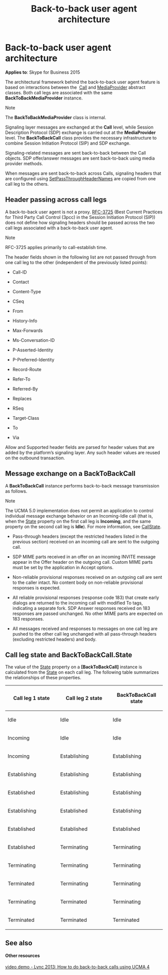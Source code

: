 ﻿---
title: Back-to-back user agent architecture
TOCTitle: Back-to-back user agent architecture
ms:assetid: 433baf9b-d4c3-441d-a5fb-9f4010cc0f21
ms:mtpsurl: https://msdn.microsoft.com/en-us/library/Dn465993(v=office.16)
ms:contentKeyID: 65239936
ms.date: 07/27/2015
mtps_version: v=office.16
---

# Back-to-back user agent architecture


**Applies to**: Skype for Business 2015



The architectural framework behind the back-to-back user agent feature is based on interactions between the  [Call](https://msdn.microsoft.com/en-us/library/hh384235\(v=office.16\)) and [MediaProvider](https://msdn.microsoft.com/en-us/library/hh383767\(v=office.16\)) abstract classes. Both call legs are associated with the same **BackToBackMediaProvider** instance.


> [!NOTE]
> <P>The <STRONG>BackToBackMediaProvider</STRONG> class is internal.</P>



Signaling layer messages are exchanged at the **Call** level, while Session Description Protocol (SDP) exchange is carried out at the **MediaProvider** level. The **BackToBackCall** class provides the necessary infrastructure to combine Session Initiation Protocol (SIP) and SDP exchange.

Signaling-related messages are sent back-to-back between the Call objects. SDP offer/answer messages are sent back-to-back using media provider methods.

When messages are sent back-to-back across Calls, signaling headers that are configured using [SetPassThroughHeaderNames](https://msdn.microsoft.com/en-us/library/hh384137\(v=office.16\)) are copied from one call leg to the others.

## Header passing across call legs

A back-to-back user agent is not a proxy. [RFC-3725](https://www.rfc-editor.org/rfc/rfc3725.txt) (Best Current Practices for Third Party Call Control (3pcc) in the Session Initiation Protocol (SIP)) does not define how signaling headers should be passed across the two call legs associated with a back-to-back user agent.


> [!NOTE]
> <P>RFC-3725 applies primarily to call-establish time.</P>



The header fields shown in the following list are not passed through from one call leg to the other (independent of the previously listed points):

  - Call-ID

  - Contact

  - Content-Type

  - CSeq

  - From

  - History-Info

  - Max-Forwards

  - Ms-Conversation-ID

  - P-Asserted-Identity

  - P-Preferred-Identity

  - Record-Route

  - Refer-To

  - Referred-By

  - Replaces

  - RSeq

  - Target-Class

  - To

  - Via

Allow and Supported header fields are parsed for header values that are added by the platform’s signaling layer. Any such header values are reused on the outbound transaction.

## Message exchange on a BackToBackCall

A **BackToBackCall** instance performs back-to-back message transmission as follows.


> [!NOTE]
> <P>The UCMA 5.0 implementation does not permit an application to control individual message exchange behavior on an Incoming-Idle call (that is, when the <A href="https://msdn.microsoft.com/en-us/library/hh381151(v=office.16)">State</A> property on the first call leg is <STRONG>Incoming</STRONG>, and the same property on the second call leg is <STRONG>Idle</STRONG>). For more information, see <A href="https://msdn.microsoft.com/en-us/library/hh366023(v=office.16)">CallState</A>.</P>



  - Pass-through headers (except the restricted headers listed in the previous section) received on an incoming call are sent to the outgoing call.

  - SDP MIME parts received in an offer on an incoming INVITE message appear in the Offer header on the outgoing call. Custom MIME parts must be set by the application in Accept options.

  - Non-reliable provisional responses received on an outgoing call are sent to the caller intact. No content body on non-reliable provisional responses is expected.

  - All reliable provisional responses (response code 183) that create early dialogs are returned to the incoming call with modified To tags, indicating a separate fork. SDP Answer responses received on 183 responses are passed unchanged. No other MIME parts are expected on 183 responses.

  - All messages received and responses to messages on one call leg are pushed to the other call leg unchanged with all pass-through headers (excluding restricted headers) and body.

## Call leg state and BackToBackCall.State

The value of the [State](https://msdn.microsoft.com/en-us/library/hh383563\(v=office.16\)) property on a **\[BackToBackCall\]** instance is calculated from the [State](https://msdn.microsoft.com/en-us/library/hh381151\(v=office.16\)) on each call leg. The following table summarizes the relationships of these properties.

<table>
<colgroup>
<col style="width: 33%" />
<col style="width: 33%" />
<col style="width: 33%" />
</colgroup>
<thead>
<tr class="header">
<th><p>Call leg 1 state</p></th>
<th><p>Call leg 2 state</p></th>
<th><p>BackToBackCall state</p></th>
</tr>
</thead>
<tbody>
<tr class="odd">
<td><p>Idle</p></td>
<td><p>Idle</p></td>
<td><p>Idle</p></td>
</tr>
<tr class="even">
<td><p>Incoming</p></td>
<td><p>Idle</p></td>
<td><p>Idle</p></td>
</tr>
<tr class="odd">
<td><p>Incoming</p></td>
<td><p>Establishing</p></td>
<td><p>Establishing</p></td>
</tr>
<tr class="even">
<td><p>Establishing</p></td>
<td><p>Establishing</p></td>
<td><p>Establishing</p></td>
</tr>
<tr class="odd">
<td><p>Established</p></td>
<td><p>Establishing</p></td>
<td><p>Establishing</p></td>
</tr>
<tr class="even">
<td><p>Establishing</p></td>
<td><p>Established</p></td>
<td><p>Establishing</p></td>
</tr>
<tr class="odd">
<td><p>Established</p></td>
<td><p>Established</p></td>
<td><p>Established</p></td>
</tr>
<tr class="even">
<td><p>Established</p></td>
<td><p>Terminating</p></td>
<td><p>Terminating</p></td>
</tr>
<tr class="odd">
<td><p>Terminating</p></td>
<td><p>Terminating</p></td>
<td><p>Terminating</p></td>
</tr>
<tr class="even">
<td><p>Terminated</p></td>
<td><p>Terminating</p></td>
<td><p>Terminating</p></td>
</tr>
<tr class="odd">
<td><p>Terminating</p></td>
<td><p>Terminated</p></td>
<td><p>Terminating</p></td>
</tr>
<tr class="even">
<td><p>Terminated</p></td>
<td><p>Terminated</p></td>
<td><p>Terminated</p></td>
</tr>
</tbody>
</table>


## See also

#### Other resources

[video demo - Lync 2013: How to do back-to-back calls using UCMA 4](https://channel9.msdn.com/posts/lync-2013-how-to-do-back-to-back-calls-using-ucma-4)

